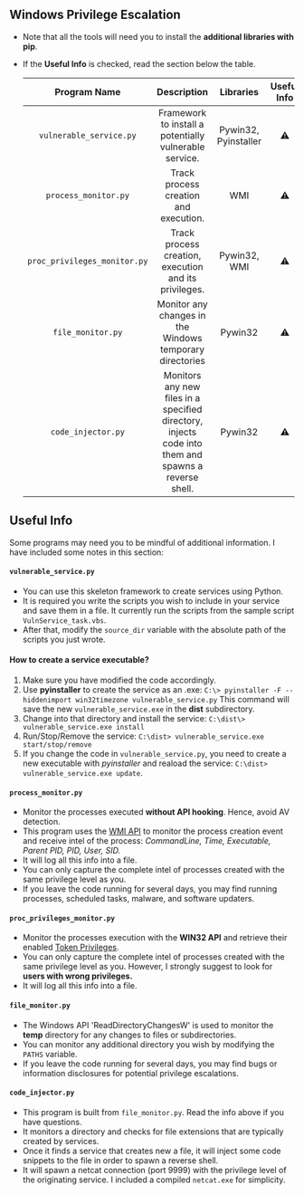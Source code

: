 ## Windows Privilege Escalation

* Note that all the tools will need you to install the **additional libraries with pip**. 
* If the **Useful Info** is checked, read the section below the table.

   | Program Name | Description| Libraries| Useful Info |
   | :--------: | :---: | :---: | :---: | 
   | `vulnerable_service.py`| Framework to install a potentially vulnerable service. | Pywin32, Pyinstaller | ⚠️ |
   | `process_monitor.py`| Track process creation and execution. | WMI | ⚠️ |
   | `proc_privileges_monitor.py`| Track process creation, execution and its privileges. | Pywin32, WMI | ⚠️ |
   | `file_monitor.py`| Monitor any changes in the Windows temporary directories | Pywin32 | ⚠️ |
   | `code_injector.py`| Monitors any new files in a specified directory, injects code into them and spawns a reverse shell. | Pywin32 | ⚠️ |

## Useful Info

Some programs may need you to be mindful of additional information. I have included some notes in this section:
   
#### `vulnerable_service.py`

* You can use this skeleton framework to create services using Python. 
* It is required you write the scripts you wish to include in your service and save them in a file. It currently run the scripts from the sample script `VulnService_task.vbs`.
* After that, modify the `source_dir` variable with the absolute path of the scripts you just wrote.

<h4>How to create a service executable?</h4>

1. Make sure you have modified the code accordingly. 
2. Use **pyinstaller** to create the service as an .exe: ```C:\> pyinstaller -F --hiddenimport win32timezone vulnerable_service.py```
This command will save the new `vulnerable_service.exe` in the **dist** subdirectory.
3. Change into that directory and install the service: `C:\dist\> vulnerable_service.exe install` 
4. Run/Stop/Remove the service: `C:\dist> vulnerable_service.exe start/stop/remove`
5. If you change the code in `vulnerable_service.py`, you need to create a new executable with *pyinstaller* and reaload the service: `C:\dist> vulnerable_service.exe update`. 

#### `process_monitor.py`

* Monitor the processes executed **without API hooking**. Hence, avoid AV detection. 
* This program uses the [WMI API](http://timgolden.me.uk/python/wmi/tutorial.html) to monitor the process creation event and receive intel of the process: *CommandLine, Time, Executable, Parent PID, PID, User, SID.*
* It will log all this info into a file.
* You can only capture the complete intel of processes created with the same privilege level as you. 
* If you leave the code running for several days, you may find running processes, scheduled tasks, malware, and software updaters. 

#### `proc_privileges_monitor.py`

* Monitor the processes execution with the **WIN32 API** and retrieve their enabled [Token Privileges](https://www.elastic.co/blog/introduction-to-windows-tokens-for-security-practitioners).
* You can only capture the complete intel of processes created with the same privilege level as you. However, I strongly suggest to look for **users with wrong privileges.** 
* It will log all this info into a file.

#### `file_monitor.py`

* The Windows API 'ReadDirectoryChangesW' is used to monitor the **temp** directory for any changes to files or subdirectories.
* You can monitor any additional directory you wish by modifying the `PATHS` variable.
* If you leave the code running for several days, you may find bugs or information disclosures for potential privilege escalations.

#### `code_injector.py`

* This program is built from `file_monitor.py`. Read the info above if you have questions.
* It monitors a directory and checks for file extensions that are typically created by services. 
* Once it finds a service that creates new a file, it will inject some code snippets to the file in order to spawn a reverse shell.
* It will spawn a netcat connection (port 9999) with the privilege level of the originating service. I included a compiled `netcat.exe` for simplicity. 
